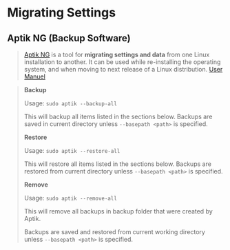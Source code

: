 # Migrating Settings

## Aptik NG \(Backup Software\)

> [Aptik NG](https://github.com/teejee2008/aptik) is a tool for **migrating settings and data** from one Linux installation to another. It can be used while re-installing the operating system, and when moving to next release of a Linux distribution.  [User Manuel](https://github.com/teejee2008/aptik/blob/master/MANUAL.md)

> **Backup**
>
> Usage: `sudo aptik --backup-all`
>
> This will backup all items listed in the sections below. Backups are saved in current directory unless `--basepath <path>` is specified.
>
> **Restore**
>
> Usage: `sudo aptik --restore-all`
>
> This will restore all items listed in the sections below. Backups are restored from current directory unless `--basepath <path>` is specified.
>
> **Remove**
>
> Usage: `sudo aptik --remove-all`
>
> This will remove all backups in backup folder that were created by Aptik.
>
> Backups are saved and restored from current working directory unless `--basepath <path>` is specified.

